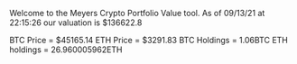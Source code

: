Welcome to the Meyers Crypto Portfolio Value tool. 
As of 09/13/21 at 22:15:26 our valuation is $136622.8 

BTC Price = $45165.14
 ETH Price = $3291.83
BTC Holdings = 1.06BTC
 ETH holdings = 26.960005962ETH 

